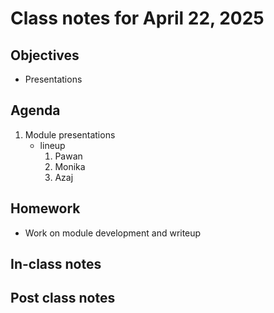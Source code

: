 # Class notes for April 22, 2025

## Objectives
- Presentations

## Agenda
1. Module presentations
	- lineup
		1. Pawan
		2. Monika
		3. Azaj

## Homework
- Work on module development and writeup

## In-class notes

## Post class notes
